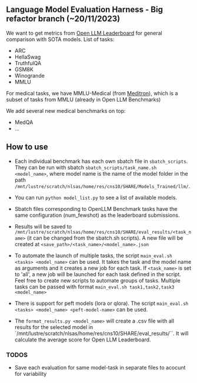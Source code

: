 ## Language Model Evaluation Harness - Big refactor branch (~20/11/2023)

We want to get metrics from [Open LLM Leaderboard](https://huggingface.co/spaces/HuggingFaceH4/open_llm_leaderboard) for general comparison with SOTA models. List of tasks:

- ARC
- HellaSwag
- TruthfulQA
- GSM8K
- Winogrande
- MMLU

For medical tasks, we have MMLU-Medical (from [Meditron](https://arxiv.org/abs/2311.16079)), which is a subset of tasks from MMLU (already in Open LLM Benchmarks)

We add several new medical benchmarks on top: 
- MedQA
- ...

## How to use 

- Each individual benchmark has each own sbatch file in `sbatch_scripts`. They can be run with sbatch `sbatch_scripts/task_name.sh <model_name>`, where model name is the name of the model folder in the path `/mnt/lustre/scratch/nlsas/home/res/cns10/SHARE/Models_Trained/llm/`. 

- You can run `python model_list.py` to see a list of available models.

- Sbatch files corresponding to OpenLLM Benchmark tasks have the same configuration (num_fewshot) as the leaderboard submissions. 

- Results will be saved to `/mnt/lustre/scratch/nlsas/home/res/cns10/SHARE/eval_results/<task_name>` (it can be changed from the sbatch.sh scripts). A new file will be created at `<save_path>/<task_name>/<model_name>.json`  

- To automate the launch of multiple tasks, the script `main_eval.sh <tasks> <model_name>` can be used. It takes the task and the model name as arguments and it creates a new job for each task. If `<task_name>` is set to 'all', a new job will be launched for each task defined in the script. Feel free to create new scripts to automate groups of tasks. Multiple tasks can be passed with format `main_eval.sh task1,task2,task3 <model_name>`

- There is support for peft models (lora or qlora). The script `main_eval.sh <tasks> <model_name> <peft-model-name>` can be used.

- The `format_results.py <model_name>` will create a .csv file with all results for the selected model in `/mnt/lustre/scratch/nlsas/home/res/cns10/SHARE/eval_results/``. It will calculate the average score for Open LLM Leaderboard.


### TODOS
- Save each evaluation for same model-task in separate files to acocunt for variability

